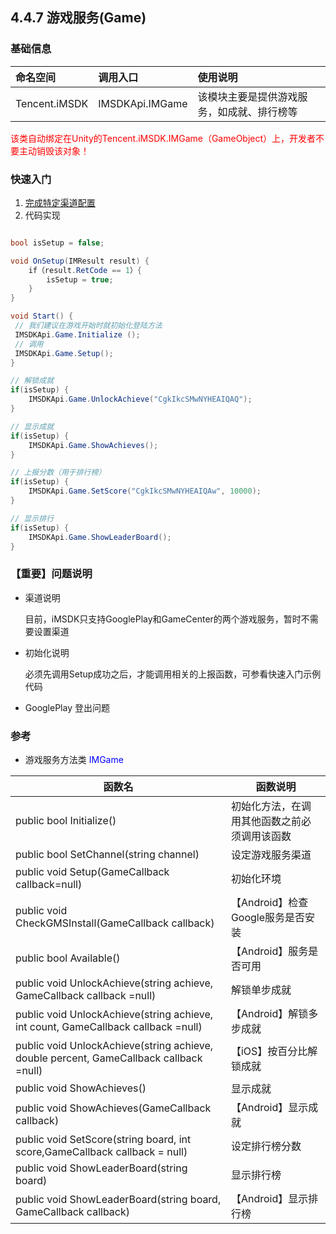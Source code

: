 ## 4.4.7 游戏服务(Game)

### 基础信息

| 命名空间 | 调用入口 |使用说明|
| :-- |:-- |:--|
| Tencent.iMSDK | IMSDKApi.IMGame |该模块主要是提供游戏服务，如成就、排行榜等|

<font color=red>该类自动绑定在Unity的Tencent.iMSDK.IMGame（GameObject）上，开发者不要主动销毁该对象！</font>


### 快速入门

1. [完成特定渠道配置](../../Channel/README.md)
2. 代码实现

```cs

bool isSetup = false;

void OnSetup(IMResult result) {
    if（result.RetCode == 1）{
        isSetup = true;
    }
}

void Start() {
 // 我们建议在游戏开始时就初始化登陆方法
 IMSDKApi.Game.Initialize ();
 // 调用
 IMSDKApi.Game.Setup();
}

// 解锁成就
if(isSetup) {
    IMSDKApi.Game.UnlockAchieve("CgkIkcSMwNYHEAIQAQ");
}

// 显示成就
if(isSetup) {
    IMSDKApi.Game.ShowAchieves();
}

// 上报分数（用于排行榜）
if(isSetup) {
    IMSDKApi.Game.SetScore("CgkIkcSMwNYHEAIQAw", 10000);
}

// 显示排行
if(isSetup) {
    IMSDKApi.Game.ShowLeaderBoard();
}

```

### 【重要】问题说明

* 渠道说明

    目前，iMSDK只支持GooglePlay和GameCenter的两个游戏服务，暂时不需要设置渠道

* 初始化说明
    
    必须先调用Setup成功之后，才能调用相关的上报函数，可参看快速入门示例代码

* GooglePlay 登出问题

    


    
### 参考

* 游戏服务方法类 <font color=blue>IMGame</font>

| 函数名 | 函数说明 |
| -- | -- |
| public bool Initialize() | 初始化方法，在调用其他函数之前必须调用该函数 |
| public bool SetChannel(string channel) | 设定游戏服务渠道 |
| public void Setup(GameCallback callback=null) | 初始化环境 |
| public void CheckGMSInstall(GameCallback callback) | 【Android】检查Google服务是否安装 |
| public bool Available() | 【Android】服务是否可用 |
| public void UnlockAchieve(string achieve, GameCallback callback =null) | 解锁单步成就 |
| public void UnlockAchieve(string achieve, int count, GameCallback callback =null) | 【Android】解锁多步成就 |
| public void UnlockAchieve(string achieve, double percent, GameCallback callback =null) | 【iOS】按百分比解锁成就 |
| public void ShowAchieves() | 显示成就 |
| public void ShowAchieves(GameCallback callback) | 【Android】显示成就 |
| public void SetScore(string board, int score,GameCallback callback = null) | 设定排行榜分数 |
| public void ShowLeaderBoard(string board) | 显示排行榜 | 
| public void ShowLeaderBoard(string board, GameCallback callback) | 【Android】显示排行榜 |




